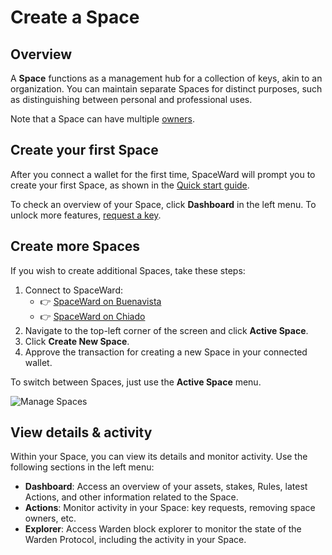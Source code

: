 ﻿---
sidebar_position: 5
---

# Create a Space

## Overview

A **Space** functions as a management hub for a collection of keys, akin to an organization. You can maintain separate Spaces for distinct purposes, such as distinguishing between personal and professional uses.

Note that a Space can have multiple [owners](manage-owners).

## Create your first Space

After you connect a wallet for the first time, SpaceWard will prompt you to create your first Space, as shown in the [Quick start guide](quick-start).

To check an overview of your Space, click **Dashboard** in the left menu. To unlock more features, [request a key](manage-keys#request-a-key).

## Create more Spaces

If you wish to create additional Spaces, take these steps:

1. Connect to SpaceWard:
   - 👉 [SpaceWard on Buenavista](https://spaceward.buenavista.wardenprotocol.org/)
   - 👉 [SpaceWard on Chiado](https://spaceward.chiado.wardenprotocol.org/)
2. Navigate to the top-left corner of the screen and click **Active Space**.
3. Click **Create New Space**.
4. Approve the transaction for creating a new Space in your connected wallet.

To switch between Spaces, just use the **Active Space** menu.

![Manage Spaces](../../static/img/manage-spaces.png)

## View details & activity

Within your Space, you can view its details and monitor activity. Use the following sections in the left menu:

- **Dashboard**: Access an overview of your assets, stakes, Rules, latest Actions, and other information related to the Space.
- **Actions**: Monitor activity in your Space: key requests, removing space owners, etc.
- **Explorer**: Access Warden block explorer to monitor the state of the Warden Protocol, including the activity in your Space.

